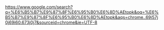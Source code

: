 https://www.google.com/search?q=%E6%B5%B7%E9%87%8F%E6%95%B0%E6%8D%AEtopk&oq=%E6%B5%B7%E9%87%8F%E6%95%B0%E6%8D%AEtopk&aqs=chrome..69i57j0j69i60.673j0j7&sourceid=chrome&ie=UTF-8
